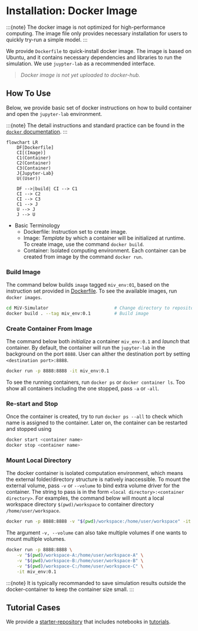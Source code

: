 # Installation: Docker Image

:::{note}
The docker image is not optimized for high-performance computing. The image file only provides necessary installation for users to quickly try-run a simple model.
:::

We provide `Dockerfile` to quick-install docker image. The image is based on Ubuntu, and it contains necessary dependencies and libraries to run the simulation. We use `juypter-lab` as a recommended interface.

> _Docker image is not yet uploaded to docker-hub._

## How To Use

Below, we provide basic set of docker instructions on how to build container and open the `jupyter-lab` environment.

:::{note}
The detail instructions and standard practice can be found in the [`docker` documentation][url-docker-docs].
:::

```{mermaid}
flowchart LR
    DF[Dockerfile]
    CI[(Image)]
    C1(Container)
    C2(Container)
    C3(Container)
    J{Jupyter-Lab}
    U((User))

    DF -->|build| CI --> C1
    CI --> C2
    CI --> C3
    C1 --> J
    U --> J
    J --> U
```
- Basic Terminology
  - Dockerfile: Instruction set to create image.
  - Image: _Template_ by which a container will be initialized at runtime.  To create image, use the command `docker build`.
  - Container: Isolated computing environment. Each container can be created from image by the command `docker run`.

### Build Image

The command below builds `image` tagged `miv_env:01`, based on the instruction set provided in [Dockerfile][url-mivsim-dockerfile]. To see the available images, run `docker images`.

```bash
cd MiV-Simulator                         # Change directory to repository
docker build . --tag miv_env:0.1         # Build image
```

### Create Container From Image

The command below both _initialize_ a container `miv_env:0.1` and _launch_ that container. By default, the container will run the `jupyter-lab` in the background on the port `8888`. User can alther the destination port by setting `<destination port>:8888`.

```bash
docker run -p 8888:8888 -it miv_env:0.1
```

To see the running containers, run `docker ps` or `docker container ls`. Too show all containers including the one stopped, pass `-a` or `-all`.

### Re-start and Stop

Once the container is created, try to run `docker ps --all` to check which name is assigned to the container.
Later on, the container can be restarted and stopped using

```bash
docker start <container name>
docker stop <container name>
```

### Mount Local Directory

The docker container is isolated computation environment, which means the external folder/directory structure is natively inaccessible.
To mount the external volume, pass `-v` or `--volume` to bind extra volume driver for the container.
The string to pass is in the form `<local directory>:<container directory>`.
For examples, the command below will mount a local workspace directory `$(pwd)/workspace` to container directory `/home/user/workspace`.

```bash
docker run -p 8888:8888 -v "$(pwd)/workspace:/home/user/workspace" -it miv_env:0.1
```

The argument `-v, --volume` can also take multiple volumes if one wants to mount multiple volumes.

```bash
docker run -p 8888:8888 \
    -v "$(pwd)/workspace-A:/home/user/workspace-A" \
    -v "$(pwd)/workspace-B:/home/user/workspace-B" \
    -v "$(pwd)/workspace-C:/home/user/workspace-C" \
    -it miv_env:0.1
```

:::{note}
It is typically recommanded to save simulation results outside the docker-container to keep the container size small.
:::

## Tutorial Cases

We provide a [starter-repository][url-repo-cases] that includes notebooks in [tutorials][url-tutorial].


<!-- Links -->

[url-tutorial]: https://miv-simulator.readthedocs.io/en/latest/tutorial/index.html
[url-docker-docs]: https://docs.docker.com/get-started://docs.docker.com/get-started/

[url-repo-cases]: https://github.com/GazzolaLab/MiV-Simulator-Cases
[url-mivsim-dockerfile]: https://github.com/GazzolaLab/MiV-Simulator/blob/main/Dockerfile
